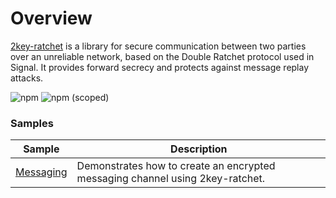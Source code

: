 # Overview

[2key-ratchet](https://github.com/PeculiarVentures/2key-ratchet) is a library for secure communication between two parties over an unreliable network, based on the Double Ratchet protocol used in Signal. It provides forward secrecy and protects against message replay attacks.

![npm](https://img.shields.io/npm/dw/2key-ratchet)
![npm (scoped)](https://img.shields.io/npm/v/2key-ratchet)

### Samples

| Sample             |	Description                              |
|--------------------|-------------------------------------------|
| [Messaging](message.ts) | Demonstrates how to create an encrypted messaging channel using 2key-ratchet. |